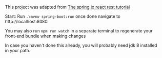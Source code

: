 This project was adapted from [The spring.io react rest tutorial](https://github.com/spring-guides/tut-react-and-spring-data-rest/tree/master/basic)

Start:
Run `.\mvnw spring-boot:run` once done navigate to http://localhost:8080

You may also run `npm run watch` in a separate terminal to regenerate your front-end bundle when making changes

In case you haven't done this already, you will probably need jdk 8 installed in your path.
